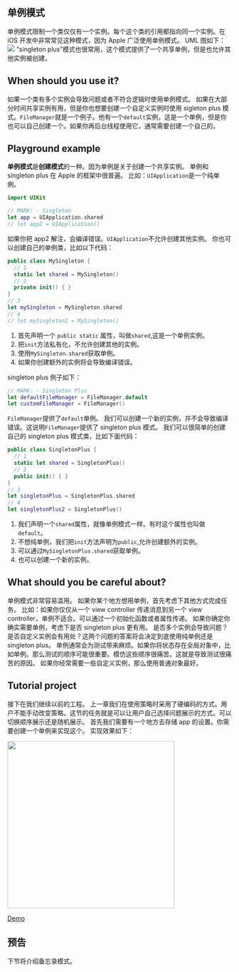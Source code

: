 ## 单例模式
单例模式限制一个类仅仅有一个实例。每个这个类的引用都指向同一个实例。在 iOS 开发中非常常见这种模式，因为 Apple 广泛使用单例模式。
UML 图如下：
![](http://ohg2bgicd.bkt.clouddn.com/1538101105.png)
“singleton plus”模式也很常用，这个模式提供了一个共享单例，但是也允许其他实例被创建。

## When should you use it?

如果一个类有多个实例会导致问题或者不符合逻辑时使用单例模式。
如果在大部分时间共享实例有用，但是你也想要创建一个自定义实例时使用 sigleton plus 模式。`FileManager`就是一个例子。他有一个`default`实例，这是一个单例，但是你也可以自己创建一个。如果你再后台线程使用它，通常需要创建一个自己的。

## Playground example

**单例模式**是**创建模式**的一种。因为单例是关于创建一个共享实例。
单例和 singleton plus 在 Apple 的框架中很普遍。
比如：`UIApplication`是一个纯单例。
```swift
import UIKit

// MARK: - Singleton
let app = UIApplication.shared
// let app2 = UIApplication()
```
如果你把 app2 解注，会编译错误。`UIApplication`不允许创建其他实例。
你也可以创建自己的单例类，比如以下代码：
```swift
public class MySingleton {
  // 1
  static let shared = MySingleton()
  // 2
  private init() { }
}
// 3
let mySingleton = MySingleton.shared
// 4
// let mySingleton2 = MySingleton()
```
1. 首先声明一个 `public static` 属性，叫做`shared`,这是一个单例实例。
2. 把`init`方法私有化，不允许创建其他的实例。
3. 使用`MySingleton.shared`获取单例。
4. 如果你创建额外的实例将会导致编译错误。

singleton plus 例子如下：
```swift
// MARK: - Singleton Plus
let defaultFileManager = FileManager.default
let customFileManager = FileManager()
```
`FileManager`提供了`default`单例。
我们可以创建一个新的实例，并不会导致编译错误。这说明`FileManager`提供了 singleton plus 模式。
我们可以很简单的创建自己的 singleton plus 模式类，比如下面代码：
```swift
public class SingletonPlus {
  // 1
  static let shared = SingletonPlus()
  // 2
  public init() { }
}
// 3
let singletonPlus = SingletonPlus.shared
// 4
let singletonPlus2 = SingletonPlus()
```
1. 我们声明一个`shared`属性，就像单例模式一样。有时这个属性也叫做`default`。
2. 不想纯单例，我们把`init`方法声明为`public`,允许创建额外的实例。
3. 可以通过`MySingletonPlus.shared`获取单例。
4. 也可以创建一个新的实例。

## What should you be careful about?

单例模式非常容易滥用。
如果你某个地方想用单例，首先考虑下其他方式完成任务。
比如：如果你仅仅从一个 view controller 传递消息到另一个 view controller，单例不适合。可以通过一个初始化函数或者属性传递。
如果你确定你确实需要单例，考虑下是否 singleton plus 更有用。
是否多个实例会导致问题？是否自定义实例会有用处？这两个问题的答案将会决定到底使用纯单例还是 singleton plus。
单例通常会为测试带来麻烦。如果你将状态存在全局对象中，比如单例。那么测试的顺序可能很重要。模仿这些顺序很痛苦。这就是导致测试很痛苦的原因。
如果你经常需要一些自定义实例，那么使用普通对象最好。
## Tutorial project

接下在我们继续以前的工程。
上一章我们在使用策略时采用了硬编码的方式。用户不能手动改变策略。这节的任务就是可以让用户自己选择问题展示的方式。可以切换顺序展示还是随机展示。
首先我们需要有一个地方去存储 app 的设置。你需要创建一个单例来实现这个。
实现效果如下：

<img src="http://ohg2bgicd.bkt.clouddn.com/2018-09-28%2012.06.40.gif" width="375px" />

[Demo](https://github.com/zhangdongpo/LearnDesignPattern/tree/Singleton)

## 预告

下节将介绍备忘录模式。
